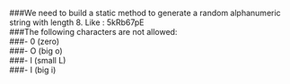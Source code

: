 ###We need to build a static method to generate a random alphanumeric string with length 8. Like : 5kRb67pE  
###The following characters are not allowed:  
###- 0 (zero)  
###- O (big o)  
###- l (small L)  
###- I (big i)  


